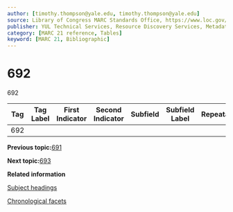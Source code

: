 ```yaml
---
author: [timothy.thompson@yale.edu, timothy.thompson@yale.edu]
source: Library of Congress MARC Standards Office, https://www.loc.gov/marc/bibliographic/bd692.html
publisher: YUL Technical Services, Resource Discovery Services, Metadata Services Unit
category: [MARC 21 reference, Tables]
keyword: [MARC 21, Bibliographic]
---
```


# 692

692

|Tag|Tag Label|First Indicator|Second Indicator|Subfield|Subfield Label|Repeatable|
|---|---------|---------------|----------------|--------|--------------|----------|
|692| | | | | | |

**Previous topic:**[691](../tables/691_bib_table.md)

**Next topic:**[693](../tables/693_bib_table.md)

**Related information**  


[Subject headings](../tasks/concepts/subject_headings.md)

[Chronological facets](../tasks/events/chronological_facets.md)

